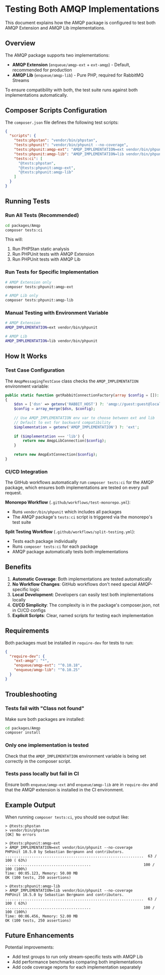 # Testing Both AMQP Implementations

This document explains how the AMQP package is configured to test both AMQP Extension and AMQP Lib implementations.

## Overview

The AMQP package supports two implementations:
- **AMQP Extension** (`enqueue/amqp-ext` + `ext-amqp`) - Default, recommended for production
- **AMQP Lib** (`enqueue/amqp-lib`) - Pure PHP, required for RabbitMQ Streams

To ensure compatibility with both, the test suite runs against both implementations automatically.

## Composer Scripts Configuration

The `composer.json` file defines the following test scripts:

```json
{
  "scripts": {
    "tests:phpstan": "vendor/bin/phpstan",
    "tests:phpunit": "vendor/bin/phpunit --no-coverage",
    "tests:phpunit:amqp-ext": "AMQP_IMPLEMENTATION=ext vendor/bin/phpunit --no-coverage",
    "tests:phpunit:amqp-lib": "AMQP_IMPLEMENTATION=lib vendor/bin/phpunit --no-coverage",
    "tests:ci": [
      "@tests:phpstan",
      "@tests:phpunit:amqp-ext",
      "@tests:phpunit:amqp-lib"
    ]
  }
}
```

## Running Tests

### Run All Tests (Recommended)

```bash
cd packages/Amqp
composer tests:ci
```

This will:
1. Run PHPStan static analysis
2. Run PHPUnit tests with AMQP Extension
3. Run PHPUnit tests with AMQP Lib

### Run Tests for Specific Implementation

```bash
# AMQP Extension only
composer tests:phpunit:amqp-ext

# AMQP Lib only
composer tests:phpunit:amqp-lib
```

### Manual Testing with Environment Variable

```bash
# AMQP Extension
AMQP_IMPLEMENTATION=ext vendor/bin/phpunit

# AMQP Lib
AMQP_IMPLEMENTATION=lib vendor/bin/phpunit
```

## How It Works

### Test Case Configuration

The `AmqpMessagingTestCase` class checks the `AMQP_IMPLEMENTATION` environment variable:

```php
public static function getRabbitConnectionFactory(array $config = []): AmqpConnectionFactory
{
    $dsn = ['dsn' => getenv('RABBIT_HOST') ?: 'amqp://guest:guest@localhost:5672/%2f'];
    $config = array_merge($dsn, $config);
    
    // Use AMQP_IMPLEMENTATION env var to choose between ext and lib
    // Default to ext for backward compatibility
    $implementation = getenv('AMQP_IMPLEMENTATION') ?: 'ext';
    
    if ($implementation === 'lib') {
        return new AmqpLibConnection($config);
    }
    
    return new AmqpExtConnection($config);
}
```

### CI/CD Integration

The GitHub workflows automatically run `composer tests:ci` for the AMQP package, which ensures both implementations are tested on every pull request.

**Monorepo Workflow** (`.github/workflows/test-monorepo.yml`):
- Runs `vendor/bin/phpunit` which includes all packages
- The AMQP package's `tests:ci` script is triggered via the monorepo's test suite

**Split Testing Workflow** (`.github/workflows/split-testing.yml`):
- Tests each package individually
- Runs `composer tests:ci` for each package
- AMQP package automatically tests both implementations

## Benefits

1. **Automatic Coverage**: Both implementations are tested automatically
2. **No Workflow Changes**: GitHub workflows don't need special AMQP-specific logic
3. **Local Development**: Developers can easily test both implementations locally
4. **CI/CD Simplicity**: The complexity is in the package's composer.json, not in CI/CD configs
5. **Explicit Scripts**: Clear, named scripts for testing each implementation

## Requirements

Both packages must be installed in `require-dev` for tests to run:

```json
{
  "require-dev": {
    "ext-amqp": "*",
    "enqueue/amqp-ext": "^0.10.18",
    "enqueue/amqp-lib": "^0.10.25"
  }
}
```

## Troubleshooting

### Tests fail with "Class not found"

Make sure both packages are installed:

```bash
cd packages/Amqp
composer install
```

### Only one implementation is tested

Check that the `AMQP_IMPLEMENTATION` environment variable is being set correctly in the composer script.

### Tests pass locally but fail in CI

Ensure both `enqueue/amqp-ext` and `enqueue/amqp-lib` are in `require-dev` and that the AMQP extension is installed in the CI environment.

## Example Output

When running `composer tests:ci`, you should see output like:

```
> @tests:phpstan
> vendor/bin/phpstan
[OK] No errors

> @tests:phpunit:amqp-ext
> AMQP_IMPLEMENTATION=ext vendor/bin/phpunit --no-coverage
PHPUnit 10.5.0 by Sebastian Bergmann and contributors.
...............................................................  63 / 100 ( 63%)
.......................................                        100 / 100 (100%)
Time: 00:05.123, Memory: 50.00 MB
OK (100 tests, 250 assertions)

> @tests:phpunit:amqp-lib
> AMQP_IMPLEMENTATION=lib vendor/bin/phpunit --no-coverage
PHPUnit 10.5.0 by Sebastian Bergmann and contributors.
...............................................................  63 / 100 ( 63%)
.......................................                        100 / 100 (100%)
Time: 00:06.456, Memory: 52.00 MB
OK (100 tests, 250 assertions)
```

## Future Enhancements

Potential improvements:
- Add test groups to run only stream-specific tests with AMQP Lib
- Add performance benchmarks comparing both implementations
- Add code coverage reports for each implementation separately

